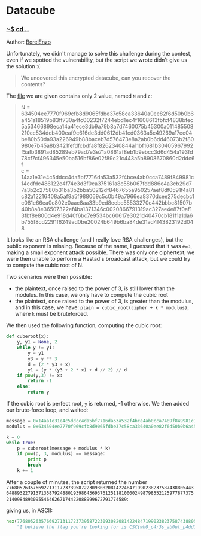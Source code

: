 # Datacube

### [~$ cd ..](../)

Author: [BorelEnzo](https://borelenzo.github.io/CTFs/Finals_CSC_BE_2019/datacube/)

Unfortunately, we didn't manage to solve this challenge during the contest, even if we spotted the vulnerability, but the script we wrote didn't give us the solution :(

>We uncovered this encrypted datacube, can you recover the contents?

The [file](assets/datacube.txt) we are given contains only 2 value, named `N` and  `c`:

>N = 634504ee7770f969cfb8d9065fdbe37c58ca33640a0ee82f6d50b0b6a451a18519b83ff730a4fc00232f7244ebd1ec4f1608613fbfcf4838bfec5a53466898eca14a41ece3db9a79b8a7d7460075b45300a011485508210cc534dcb400eaf9c616de3dd0612db41cd0363a5c49269a17ee04be80b50da93a226949b88baceb7d576473e8a2ab0b6dd46073b2f80980e7b45a8b3421fefdfcbdfa8f8262340844a11bf1681b30405967992f5afb3891ad85289eb79ad7e3e71a0861af8eb1b9ebcc3d6d454a193fd78cf7cf496345e50ba516bf86e02f89c21c443a5b8908670860d2ddc6f  
>c = 14aa1e31e4c5ddcc4da5bf7716da53a532f4bce4ab0cca7489f849981c14edfdc486122c4f74e3d3f0ca375161a8c58b067fdd886e4a3cb29d77a3b2c27580b31ba3b2bba50212df8467655a950257aef8df0591f4a81c82a12216408a5af9a5f988069c5c0b49a7966ea8370dcee275decbc1c081e66ea0c802e0aac8aa33b9ed8eebc55533270c442bbbc81507b40b8a8e36507322ef4ba1371346c0020866791319ac327ae4e87f0af13fbf8e800d4e918d40f6bc7e9534bc60617e3021d40470cb181f1a1da6b755f8cd2291f6249ad0be20024b649b6ba84de31ad4f43823192d048

It looks like an RSA challenge (and I really love RSA challenges), but the public exponent is missing. Because of the name, I guessed that it was `e=3`, making a small exponent attack possible. There was only one ciphertext, we were then unable to perform a Hastad's broadcast attack, but we could try to compute the cubic root of N.

Two scenarios were then possible:

* the plaintext, once raised to the power of 3, is still lower than the modulus. In this case, we only have to compute the cubic root
* the plaintext, once raised to the power of 3, is greater than the modulus, and in this case, we have: `plain = cubic_root(cipher + k * modulus)`, where `k` must be bruteforced.

We then used the following function, computing the cubic root:

```python
def cuberoot(x):
	y, y1 = None, 2
	while y != y1:
		y = y1
		y3 = y ** 3
		d = (2 * y3 + x)
		y1 = (y * (y3 + 2 * x) + d // 2) // d
	if pow(y,3) != x:
		return -1
	else:
		return y
```

If the cubic root is perfect root, `y` is returned, -1 otherwise. We then added our brute-force loop, and waited:

```python
message = 0x14aa1e31e4c5ddcc4da5bf7716da53a532f4bce4ab0cca7489f849981c14edfdc486122c4f74e3d3f0ca375161a8c58b067fdd886e4a3cb29d77a3b2c27580b31ba3b2bba50212df8467655a950257aef8df0591f4a81c82a12216408a5af9a5f988069c5c0b49a7966ea8370dcee275decbc1c081e66ea0c802e0aac8aa33b9ed8eebc55533270c442bbbc81507b40b8a8e36507322ef4ba1371346c0020866791319ac327ae4e87f0af13fbf8e800d4e918d40f6bc7e9534bc60617e3021d40470cb181f1a1da6b755f8cd2291f6249ad0be20024b649b6ba84de31ad4f43823192d048
modulus = 0x634504ee7770f969cfb8d9065fdbe37c58ca33640a0ee82f6d50b0b6a451a18519b83ff730a4fc00232f7244ebd1ec4f1608613fbfcf4838bfec5a53466898eca14a41ece3db9a79b8a7d7460075b45300a011485508210cc534dcb400eaf9c616de3dd0612db41cd0363a5c49269a17ee04be80b50da93a226949b88baceb7d576473e8a2ab0b6dd46073b2f80980e7b45a8b3421fefdfcbdfa8f8262340844a11bf1681b30405967992f5afb3891ad85289eb79ad7e3e71a0861af8eb1b9ebcc3d6d454a193fd78cf7cf496345e50ba516bf86e02f89c21c443a5b8908670860d2ddc6f

k = 0
while True:
    p = cuberoot(message + modulus * k)
    if pow(p, 3, modulus) == message:
        print p
        break
    k += 1
```

After a couple of minutes, the script returned the number `77680526357669271311723739587223093082081422484719902382375874388054436488932279137135879248801939864369376125118100002498798552125977877375214098489309554646267174422088999672791774589`:

giving us, in ASCII:

```python
hex(77680526357669271311723739587223093082081422484719902382375874388054436488932279137135879248801939864369376125118100002498798552125977877375214098489309554646267174422088999672791774589)[2:-1].decode("hex")
	"I believe the flag you're looking for is CSC{wh0_c4r3s_ab0ut_p4dd1ng_anyw4y5}"
```

